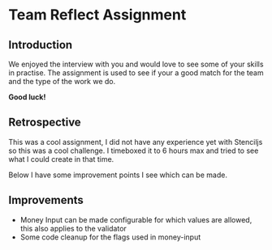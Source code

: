 # Team Reflect Assignment

## Introduction

We enjoyed the interview with you and would love to see some of your
skills in practise. The assignment is used to see if your a good match
for the team and the type of the work we do.

**Good luck!**

## Retrospective

This was a cool assignment, I did not have any experience yet with Stenciljs so this was a cool challenge.
I timeboxed it to 6 hours max and tried to see what I could create in that time.

Below I have some improvement points I see which can be made.

## Improvements

- Money Input can be made configurable for which values are allowed, this also applies to the validator
- Some code cleanup for the flags used in money-input

